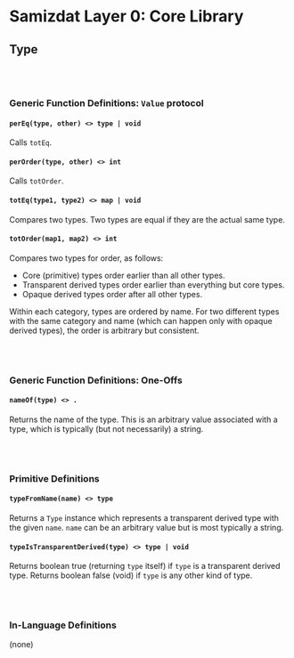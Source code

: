 Samizdat Layer 0: Core Library
==============================

Type
----

<br><br>
### Generic Function Definitions: `Value` protocol

#### `perEq(type, other) <> type | void`

Calls `totEq`.

#### `perOrder(type, other) <> int`

Calls `totOrder`.

#### `totEq(type1, type2) <> map | void`

Compares two types. Two types are equal if they are the actual same type.

#### `totOrder(map1, map2) <> int`

Compares two types for order, as follows:

* Core (primitive) types order earlier than all other types.
* Transparent derived types order earlier than everything but core types.
* Opaque derived types order after all other types.

Within each category, types are ordered by name. For two different types
with the same category and name (which can happen only with opaque derived
types), the order is arbitrary but consistent.


<br><br>
### Generic Function Definitions: One-Offs

#### `nameOf(type) <> .`

Returns the name of the type. This is an arbitrary value associated with
a type, which is typically (but not necessarily) a string.


<br><br>
### Primitive Definitions

#### `typeFromName(name) <> type`

Returns a `Type` instance which represents a transparent derived type
with the given `name`. `name` can be an arbitrary value but is most
typically a string.

#### `typeIsTransparentDerived(type) <> type | void`

Returns boolean true (returning `type` itself) if `type` is a transparent
derived type. Returns boolean false (void) if `type` is any other kind of
type.


<br><br>
### In-Language Definitions

(none)
